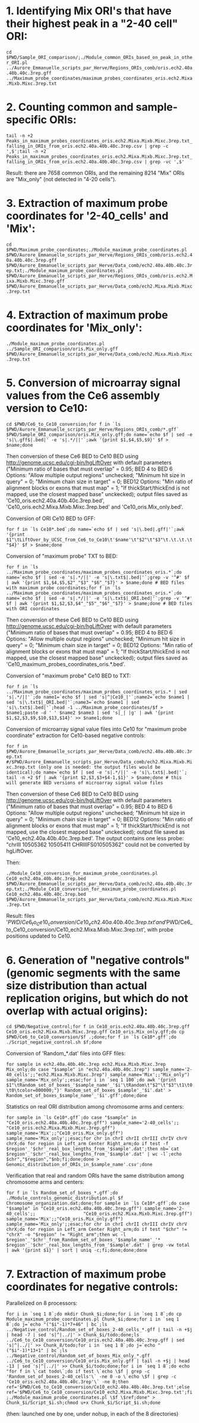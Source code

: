 # 1. Identifying Mix ORI's that have their highest peak in a "2-40 cell" ORI:

``cd $PWD/Sample_ORI_comparison/;./Module_common_ORIs_based_on_peak_in_other_ORI.pl ../Aurore_Emmanuelle_scripts_par_Herve/Regions_ORIs_comb/oris.ech2.40a.40b.40c.3rep.gff ../Maximum_probe_coordinates/maximum_probes_coordinates_oris.ech2.Mixa.Mixb.Mixc.3rep.txt``


# 2. Counting common and sample-specific ORIs:

``tail -n +2 Peaks_in_maximum_probes_coordinates_oris.ech2.Mixa.Mixb.Mixc.3rep.txt_falling_in_ORIs_from_oris.ech2.40a.40b.40c.3rep.csv | grep -c ',$';tail -n +2 Peaks_in_maximum_probes_coordinates_oris.ech2.Mixa.Mixb.Mixc.3rep.txt_falling_in_ORIs_from_oris.ech2.40a.40b.40c.3rep.csv | grep -vc ',$'``

Result: there are 7658 common ORIs, and the remaining 8214 "Mix" ORIs are "Mix_only" (not detected in "4-20 cells").

# 3. Extraction of maximum probe coordinates for '2-40_cells' and 'Mix':

``cd $PWD/Maximum_probe_coordinates;./Module_maximum_probe_coordinates.pl $PWD/Aurore_Emmanuelle_scripts_par_Herve/Regions_ORIs_comb/oris.ech2.40a.40b.40c.3rep.gff $PWD/Aurore_Emmanuelle_scripts_par_Herve/Data_comb/ech2.40a.40b.40c.3rep.txt;./Module_maximum_probe_coordinates.pl $PWD/Aurore_Emmanuelle_scripts_par_Herve/Regions_ORIs_comb/oris.ech2.Mixa.Mixb.Mixc.3rep.gff $PWD/Aurore_Emmanuelle_scripts_par_Herve/Data_comb/ech2.Mixa.Mixb.Mixc.3rep.txt``


# 4. Extraction of maximum probe coordinates for 'Mix_only':

``./Module_maximum_probe_coordinates.pl ../Sample_ORI_comparison/oris.Mix_only.gff $PWD/Aurore_Emmanuelle_scripts_par_Herve/Data_comb/ech2.Mixa.Mixb.Mixc.3rep.txt``

# 5. Conversion of microarray signal values from the Ce6 assembly version to Ce10:

``cd $PWD/Ce6_to_Ce10_conversion;for f in `ls $PWD/Aurore_Emmanuelle_scripts_par_Herve/Regions_ORIs_comb/*.gff` $PWD/Sample_ORI_comparison/oris.Mix_only.gff;do name=`echo $f | sed -e 's|\.gff$|.bed|' -e 's|.*/||'`;awk '{print $1,$4,$5,$9}' $f > $name;done``

Then conversion of these Ce6 BED to Ce10 BED using http://genome.ucsc.edu/cgi-bin/hgLiftOver with default parameters ("Minimum ratio of bases that must overlap" = 0.95; BED 4 to BED 6 Options: "Allow multiple output regions" unchecked; "Minimum hit size in query" = 0; "Minimum chain size in target" = 0; BED12 Options: "Min ratio of alignment blocks or exons that must map" = 1; "If thickStart/thickEnd is not mapped, use the closest mapped base" unckecked); output files saved as 'Ce10_oris.ech2.40a.40b.40c.3rep.bed', 'Ce10_oris.ech2.Mixa.Mixb.Mixc.3rep.bed' and 'Ce10_oris.Mix_only.bed'.

Conversion of ORI Ce10 BED to GFF:

``for f in `ls Ce10*.bed`;do name=`echo $f | sed 's|\.bed|.gff|'`;awk '{print $1"\tLiftOver_by_UCSC_from_Ce6_to_Ce10\t'$name'\t"$2"\t"$3"\t.\t.\t.\t"$4}' $f > $name;done``

Conversion of "maximum probe" TXT to BED:

``for f in `ls ../Maximum_probe_coordinates/maximum_probes_coordinates_oris.*`;do name=`echo $f | sed -e 's|.*/||' -e 's|\.txt$|.bed|'`;grep -v '^#' $f | awk '{print $1,$4,$5,$2"_"$3"_"$6"_"$7}' > $name;done # BED files with maximum probe coordinates;for f in `ls ../Maximum_probe_coordinates/maximum_probes_coordinates_oris.*`;do name=`echo $f | sed -e 's|.*/||' -e 's|\.txt$|_ORI.bed|'`;grep -v '^#' $f | awk '{print $1,$2,$3,$4"_"$5"_"$6"_"$7}' > $name;done # BED files with ORI coordinates``

Then conversion of these Ce6 BED to Ce10 BED using http://genome.ucsc.edu/cgi-bin/hgLiftOver with default parameters ("Minimum ratio of bases that must overlap" = 0.95; BED 4 to BED 6 Options: "Allow multiple output regions" unchecked; "Minimum hit size in query" = 0; "Minimum chain size in target" = 0; BED12 Options: "Min ratio of alignment blocks or exons that must map" = 1; "If thickStart/thickEnd is not mapped, use the closest mapped base" unckecked); output files saved as 'Ce10_maximum_probes_coordinates_oris.*.bed'.

Conversion of "maximum probe" Ce10 BED to TXT:

``for f in `ls ../Maximum_probe_coordinates/maximum_probes_coordinates_oris.* | sed 's|.*/||'`;do name1=`echo $f | sed 's|^|Ce10_|'`;name2=`echo $name1 | sed 's|\.txt$|_ORI.bed|'`;name3=`echo $name1 | sed 's|\.txt$|.bed|'`;head -1 ../Maximum_probe_coordinates/$f > $name1;paste -d ' ' $name2 $name3 | sed 's|_| |g' | awk '{print $1,$2,$3,$9,$10,$13,$14}' >> $name1;done``

Conversion of microarray signal value files into Ce10 for "maximum probe coordinate" extraction for Ce10-based negative controls:

``for f in $PWD/Aurore_Emmanuelle_scripts_par_Herve/Data_comb/ech2.40a.40b.40c.3rep.txt #/$PWD/Aurore_Emmanuelle_scripts_par_Herve/Data_comb/ech2.Mixa.Mixb.Mixc.3rep.txt (only one is needed: the output files would be identical);do name=`echo $f | sed -e 's|.*/||' -e 's|\.txt$|.bed|'`;   tail -n +2 $f | awk '{print $2,$3,$3+$4-1,$1}' > $name;done # this will generate BED versions of microarray signal value files``

Then conversion of these Ce6 BED to Ce10 BED using http://genome.ucsc.edu/cgi-bin/hgLiftOver with default parameters ("Minimum ratio of bases that must overlap" = 0.95; BED 4 to BED 6 Options: "Allow multiple output regions" unchecked; "Minimum hit size in query" = 0; "Minimum chain size in target" = 0; BED12 Options: "Min ratio of alignment blocks or exons that must map" = 1; "If thickStart/thickEnd is not mapped, use the closest mapped base" unckecked); output file saved as 'Ce10_ech2.40a.40b.40c.3rep.bed'.
The output contains one less probe: "chrIII 10505362    10505411    CHRIIIFS010505362" could not be converted by hgLiftOver.

Then:

``./Module_Ce10_conversion_for_maximum_probe_coordinates.pl Ce10_ech2.40a.40b.40c.3rep.bed $PWD/Aurore_Emmanuelle_scripts_par_Herve/Data_comb/ech2.40a.40b.40c.3rep.txt;./Module_Ce10_conversion_for_maximum_probe_coordinates.pl Ce10_ech2.40a.40b.40c.3rep.bed $PWD/Aurore_Emmanuelle_scripts_par_Herve/Data_comb/ech2.Mixa.Mixb.Mixc.3rep.txt``


Result: files '$PWD/Ce6_to_Ce10_conversion/Ce10_ech2.40a.40b.40c.3rep.txt' and '$PWD/Ce6_to_Ce10_conversion/Ce10_ech2.Mixa.Mixb.Mixc.3rep.txt', with probe positions updated to Ce10.

# 6. Generation of "negative controls" (genomic segments with the same size distribution than actual replication origins, but which do not overlap with actual origins):

``cd $PWD/Negative_control;for f in Ce10_oris.ech2.40a.40b.40c.3rep.gff Ce10_oris.ech2.Mixa.Mixb.Mixc.3rep.gff Ce10_oris.Mix_only.gff;do cp $PWD/Ce6_to_Ce10_conversion/$f .;done;for f in `ls Ce10*.gff`;do ./Script_negative_control.sh $f;done``

Conversion of 'Random_*.dat' files into GFF files:

``for sample in ech2.40a.40b.40c.3rep ech2.Mixa.Mixb.Mixc.3rep Mix_only;do case "$sample" in "ech2.40a.40b.40c.3rep") sample_name='2-40_cells';;"ech2.Mixa.Mixb.Mixc.3rep") sample_name='Mix';;"Mix_only") sample_name='Mix_only';;esac;for i in `seq 1 100`;do awk '{print $1"\tRandom_set_of_boxes_'$sample_name'_'$i'\tRandom\t"$2"\t"$3"\t1\t0\t0\tcolor=000000;"}' Random_set_of_boxes_$sample'_'$i'.dat' > Random_set_of_boxes_$sample_name'_'$i'.gff';done;done``

Statistics on real ORI distribution among chromosome arms and centers:

``for sample in `ls Ce10*.gff`;do case "$sample" in "Ce10_oris.ech2.40a.40b.40c.3rep.gff") sample_name='2-40_cells';;  "Ce10_oris.ech2.Mixa.Mixb.Mixc.3rep.gff") sample_name='Mix';;"Ce10_oris.Mix_only.gff") sample_name='Mix_only';;esac;for chr in chrI chrII chrIII chrIV chrV chrX;do for region in Left_arm Center Right_arm;do if test -f $region'_'$chr'_real_box_lengths_from_'$sample'.dat';then nb=`cat $region'_'$chr'_real_box_lengths_from_'$sample'.dat' | wc -l`;echo $chr","$region","$nb;fi;done;done > Genomic_distribution_of_ORIs_in_$sample_name'.csv';done``

Verification that real and random ORIs have the same distribution among chromosome arms and centers:

``for f in `ls Random_set_of_boxes_*.gff`;do ./Module_controls_genomic_distribution.pl $f Chromosome_organization.dat;done;for sample in `ls Ce10*.gff`;do case "$sample" in "Ce10_oris.ech2.40a.40b.40c.3rep.gff") sample_name='2-40_cells';;                  "Ce10_oris.ech2.Mixa.Mixb.Mixc.3rep.gff") sample_name='Mix';;"Ce10_oris.Mix_only.gff") sample_name='Mix_only';;esac;for chr in chrI chrII chrIII chrIV chrV chrX;do for region in Left_arm Center Right_arm;do if test "$chr" != "chrX" -o "$region" != "Right_arm";then wc -l $region'_'$chr'_from_Random_set_of_boxes_'$sample_name'_'* $region'_'$chr'_real_box_lengths_from_'$sample'.dat' | grep -vw total | awk '{print $1}' | sort | uniq -c;fi;done;done;done``


# 7. Extraction of maximum probe coordinates for negative controls:

Parallelized on 8 processors:

``for i in `seq 1 8`;do mkdir Chunk_$i;done;for i in `seq 1 8`;do cp Module_maximum_probe_coordinates.pl Chunk_$i;done;for i in `seq 1 8`;do j=`echo "("$i"-1)*7+46" | bc`;ls ../Negative_control/Random_set_of_boxes_2-40_cells_*.gff | tail -n +$j | head -7 | sed 's|^|../|' > Chunk_$i/todo;done;ls ../Ce6_to_Ce10_conversion/Ce10_oris.ech2.40a.40b.40c.3rep.gff | sed 's|^|../|' >> Chunk_8/todo;for i in `seq 1 8`;do j=`echo "("$i"-1)*13+1" | bc`;ls ../Negative_control/Random_set_of_boxes_Mix_only_*.gff ../Ce6_to_Ce10_conversion/Ce10_oris.Mix_only.gff | tail -n +$j | head -13 | sed 's|^|../|' >> Chunk_$i/todo;done;for i in `seq 1 8`;do echo "for f in \`cat todo\`;do if test \`echo \$f | grep -c 'Random_set_of_boxes_2-40_cells'\` -ne 0 -o \`echo \$f | grep -c 'Ce10_oris.ech2.40a.40b.40c.3rep'\` -ne 0;then ref='$PWD/Ce6_to_Ce10_conversion/Ce10_ech2.40a.40b.40c.3rep.txt';else ref='$PWD/Ce6_to_Ce10_conversion/Ce10_ech2.Mixa.Mixb.Mixc.3rep.txt';fi;./Module_maximum_probe_coordinates.pl \$f \$ref;done" > Chunk_$i/Script_$i.sh;chmod u+x Chunk_$i/Script_$i.sh;done``

(then: launched one by one, under nohup, in each of the 8 directories)
